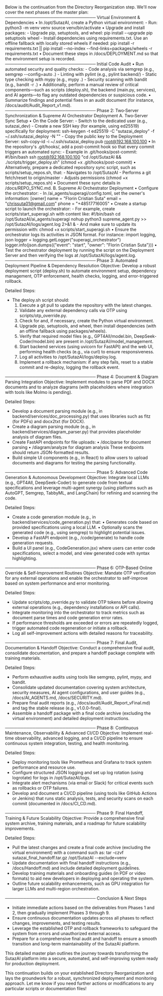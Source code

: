 Below is the continuation from the Directory Reorganization step. We'll now cover the next phases of the master plan:
──────────────────────────────
Virtual Environment & Dependencies
• In /opt/SutazAI, create a Python virtual environment:
    - Run:
         python3 -m venv venv
         source venv/bin/activate
• Upgrade and install packages:
    - Upgrade pip, setuptools, and wheel:
         pip install --upgrade pip setuptools wheel
    - Install dependencies using requirements.txt. Use an offline fallback with locally stored wheels if needed:
         pip install -r requirements.txt || pip install --no-index --find-links=packages/wheels -r requirements.txt
• Document these steps in /docs/DEPLOYMENT.md so that the environment setup is recorded.
──────────────────────────────
Initial Code Audit
• Run automated security and quality checks:
    - Code analysis via semgrep (e.g., semgrep --config=auto .)
    - Linting with pylint (e.g., pylint backend/)
    - Static type checking with mypy (e.g., mypy .)
    - Security scanning with bandit (e.g., bandit -r .)
• Additionally, perform a manual review of critical components—such as scripts (deploy.sh), the backend (main.py, services), and AI agents—to flag any outdated dependencies or suspicious code.
• Summarize findings and potential fixes in an audit document (for instance, /docs/audit/Audit_Report_v1.md).
──────────────────────────────
Phase 2: Two‑Server Synchronization & Supreme AI Orchestrator Deployment
A. Two‑Server Sync Setup
• On the Code Server:
    - Switch to the dedicated user (e.g., sutazai_dev)
    - Create a new SSH key (for example, using ed25519) specifically for deployment:
         ssh-keygen -t ed25519 -C "sutazai_deploy" -f ~/.ssh/sutazai_deploy -N ""
    - Copy the public key to the Deployment Server:
         ssh-copy-id -i ~/.ssh/sutazai_deploy.pub root@192.168.100.100
• In the repository's .git/hooks/, add a post-commit hook so that every commit triggers an automated sync:
    - Example in .git/hooks/post-commit:
         #!/bin/bash
         ssh root@192.168.100.100 "cd /opt/SutazAI && ./scripts/trigger_deploy.sh"
         (chmod +x .git/hooks/post-commit)
• Alternatively, prepare a dedicated repository sync script, such as scripts/setup_repos.sh, that:
    - Navigates to /opt/SutazAI
    - Performs a git fetch/reset to origin/master
    - Adjusts permissions (chmod +x scripts/setup_repos.sh)
• Document these sync details in /docs/REPO_SYNC.md.
B. Supreme AI Orchestrator Deployment
• Configure the orchestrator:
    - In /ai_agents/superagi/config.toml, set the owner's information:
         [owner]
         name = "Florin Cristian Suta"
         email = "chrissuta01@gmail.com"
         phone = "+48517716005"
• Create a startup script to launch the orchestrator:
    - For example, create scripts/start_superagi.sh with content like:
         #!/bin/bash
         cd /opt/SutazAI/ai_agents/superagi
         nohup python3 supreme_agent.py >> /opt/SutazAI/logs/agent.log 2>&1 &
    - And make sure to update its permission with:
         chmod +x scripts/start_superagi.sh
• Ensure the orchestrator logs its activities in JSON format. For instance:
         import logging, json
         logger = logging.getLogger("superagi_orchestrator")
         logger.info(json.dumps({"event": "start", "owner": "Florin Cristian Suta"}))
• Test the orchestrator deployment by running the script on the Deployment Server and then verifying the logs at /opt/SutazAI/logs/agent.log.
──────────────────────────────
Phase 3: Automated Deployment Pipeline & Dependency Resolution
Objective:
Develop a robust deployment script (deploy.sh) to automate environment setup, dependency management, OTP enforcement, health checks, logging, and error-triggered rollback.

Detailed Steps:
- The deploy.sh script should:
    1. Execute a git pull to update the repository with the latest changes.
    2. Validate any external dependency calls via OTP using scripts/otp_override.py.
    3. Check for and, if necessary, create the Python virtual environment.
    4. Upgrade pip, setuptools, and wheel, then install dependencies (with an offline fallback using packages/wheels).
    5. Verify that required model files (e.g., GPT4All/model.bin, DeepSeek-Coder/model.bin) are present in /opt/SutazAI/model_management.
    6. Start backend services (using uvicorn for FastAPI) and the web UI, performing health checks (e.g., via curl) to ensure responsiveness.
    7. Log all activities to /opt/SutazAI/logs/deploy.log.
    8. Implement a rollback mechanism: if any step fails, reset to a stable commit and re-deploy, logging the rollback event.

──────────────────────────────
Phase 4: Document & Diagram Parsing Integration
Objective:
Implement modules to parse PDF and DOCX documents and to analyze diagrams (with placeholders where integration with tools like Molmo is pending).

Detailed Steps:
- Develop a document parsing module (e.g., in backend/services/doc_processing.py) that uses libraries such as fitz (for PDFs) and docx2txt (for DOCX).
- Create a diagram parsing module (e.g., in backend/services/diagram_parser.py) that provides placeholder analysis of diagram files.
- Create FastAPI endpoints for file uploads:
    • /doc/parse for document parsing
    • /diagram/analyze for diagram analysis
  These endpoints should return JSON-formatted results.
- Build simple UI components (e.g., in React) to allow users to upload documents and diagrams for testing the parsing functionality.

──────────────────────────────
Phase 5: Advanced Code Generation & Autonomous Development
Objective:
Integrate local LLMs (e.g., GPT4All, DeepSeek-Coder) to generate code from textual specifications and leverage multi-agent synergy (using platforms such as AutoGPT, Semgrep, TabbyML, and LangChain) for refining and scanning the code.

Detailed Steps:
- Create a code generation module (e.g., in backend/services/code_generation.py) that:
    • Generates code based on provided specifications using a local LLM.
    • Optionally scans the generated code (e.g., using semgrep) to highlight potential issues.
- Develop a FastAPI endpoint (e.g., /code/generate) to handle code generation requests.
- Build a UI panel (e.g., CodeGeneration.jsx) where users can enter code specifications, select a model, and view generated code with syntax highlighting.

──────────────────────────────
Phase 6: OTP-Based Online Override & Self‑Improvement Routines
Objective:
Mandate OTP verification for any external operations and enable the orchestrator to self-improve based on system performance and error monitoring.

Detailed Steps:
- Update scripts/otp_override.py to validate OTP tokens before allowing external operations (e.g., dependency installations or API calls).
- Integrate monitoring into the orchestrator to track metrics such as document parse times and code generation error rates.
- If performance thresholds are exceeded or errors are repeatedly logged, trigger automated code regeneration or initiate a rollback.
- Log all self-improvement actions with detailed reasons for traceability.

──────────────────────────────
Phase 7: Final Audit, Documentation & Handoff
Objective:
Conduct a comprehensive final audit, consolidate documentation, and prepare a handoff package complete with training materials.

Detailed Steps:
- Perform exhaustive audits using tools like semgrep, pylint, mypy, and bandit.
- Consolidate updated documentation covering system architecture, security measures, AI agent configurations, and user guides (e.g., /docs/AI_AGENTS.md, /docs/SECURITY.md).
- Prepare final audit reports (e.g., /docs/audit/Audit_Report_vFinal.md) and tag the stable release (e.g., v1.0.0-final).
- Assemble a handoff package with a final code archive (excluding the virtual environment) and detailed deployment instructions.

──────────────────────────────
Phase 8: Continuous Maintenance, Observability & Advanced CI/CD
Objective:
Implement real-time observability, advanced logging, and a CI/CD pipeline to ensure continuous system integration, testing, and health monitoring.

Detailed Steps:
- Deploy monitoring tools like Prometheus and Grafana to track system performance and resource use.
- Configure structured JSON logging and set up log rotation (using logrotate) for logs in /opt/SutazAI/logs.
- Integrate alert mechanisms (via email or Slack) for critical events such as rollbacks or OTP failures.
- Develop and document a CI/CD pipeline (using tools like GitHub Actions or Jenkins) that runs static analysis, tests, and security scans on each commit (documented in /docs/CI_CD.md).

──────────────────────────────
Phase 9: Final Handoff, Training & Future Scalability
Objective:
Provide a comprehensive final system archive, training materials, and a roadmap for future scalability improvements.

Detailed Steps:
- Pull the latest changes and create a final code archive (excluding the virtual environment) with a command such as:
    tar -czvf sutazai_final_handoff.tar.gz /opt/SutazAI --exclude=venv
- Update documentation with final handoff instructions (e.g., /docs/Handoff.md) and include detailed deployment guidelines.
- Develop training materials and onboarding guides (in PDF or video formats) to aid new developers in deploying and operating the system.
- Outline future scalability enhancements, such as GPU integration for larger LLMs and multi-region orchestration.

──────────────────────────────
Conclusion & Next Steps
- Initiate immediate actions based on the deliverables from Phases 1 and 2, then gradually implement Phases 3 through 9.
- Ensure continuous documentation updates across all phases to reflect changes, improvements, and testing results.
- Leverage the established OTP and rollback frameworks to safeguard the system from errors and unauthorized external access.
- Prepare for a comprehensive final audit and handoff to ensure a smooth transition and long-term maintainability of the SutazAI platform.

This detailed master plan outlines the journey towards transforming the SutazAI platform into a secure, automated, and self-improving system ready for production deployment.

This continuation builds on your established Directory Reorganization and lays the groundwork for a robust, synchronized deployment and monitoring approach. Let me know if you need further actions or modifications to any particular scripts or documentation files! 